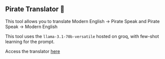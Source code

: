 ## Pirate Translator 🚢

This tool allows you to translate Modern English -> Pirate Speak and Pirate Speak -> Modern English
<br>

This tool uses the `llama-3.1-70b-versatile` hosted on groq, with few-shot learning for the prompt.

Access the translator [here](https://pirate-translator.streamlit.app/)
